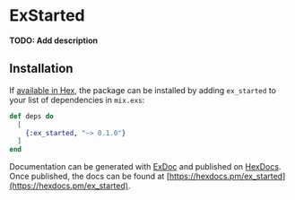# ExStarted

**TODO: Add description**

## Installation

If [available in Hex](https://hex.pm/docs/publish), the package can be installed
by adding `ex_started` to your list of dependencies in `mix.exs`:

```elixir
def deps do
  [
    {:ex_started, "~> 0.1.0"}
  ]
end
```

Documentation can be generated with [ExDoc](https://github.com/elixir-lang/ex_doc)
and published on [HexDocs](https://hexdocs.pm). Once published, the docs can
be found at [https://hexdocs.pm/ex_started](https://hexdocs.pm/ex_started).

